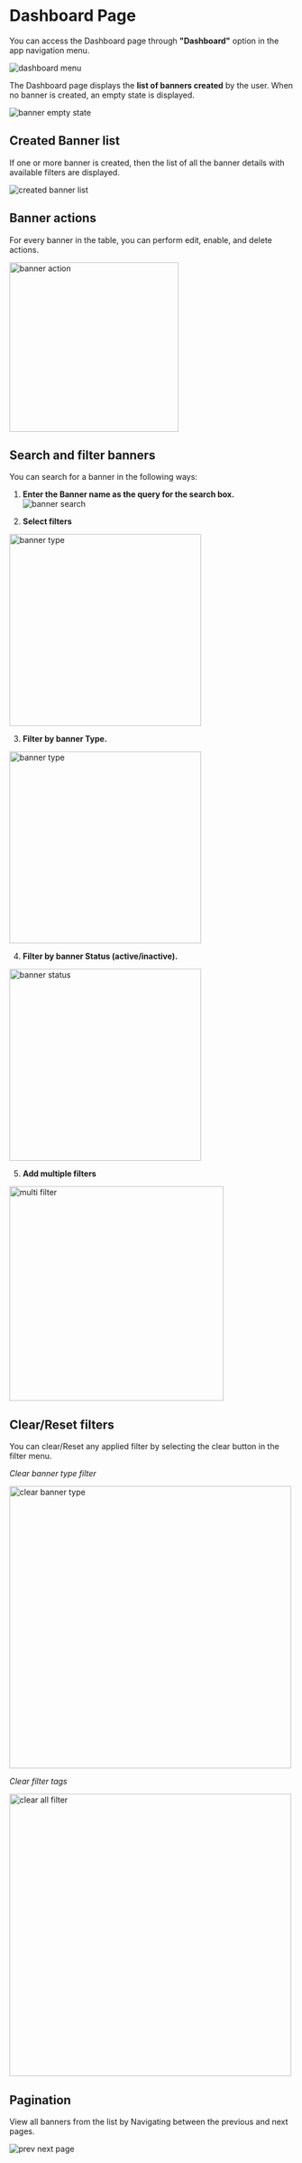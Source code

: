 # Dashboard Page

You can access the Dashboard page through **"Dashboard"** option in the app navigation menu.

![dashboard menu](https://raw.githubusercontent.com/profy-shopify/profy-shopify.github.io/main/assets/page1/dashboard_menu.png)

The Dashboard page displays the **list of banners created** by the user.
When no banner is created, an empty state is displayed.

![banner empty state](https://raw.githubusercontent.com/profy-shopify/profy-shopify.github.io/main/assets/page1/empty_state.png)

## Created Banner list

If one or more banner is created, then the list of all the banner details with available filters are displayed.

![created banner list](https://raw.githubusercontent.com/profy-shopify/profy-shopify.github.io/main/assets/page1/banner_list.png)

## Banner actions

For every banner in the table, you can perform edit, enable, and delete actions.

<img src="https://raw.githubusercontent.com/profy-shopify/profy-shopify.github.io/main/assets/page1/banner_actions.png" alt="banner action" width="300"/>

## Search and filter banners

You can search for a banner in the following ways: 

1) **Enter the Banner name as the query for the search box.**
![banner search](https://raw.githubusercontent.com/profy-shopify/profy-shopify.github.io/main/assets/page1/banner_search.png)

2) **Select filters**

<img src="https://raw.githubusercontent.com/profy-shopify/profy-shopify.github.io/main/assets/page1/banner_filters.png" alt="banner type" width="340"/>

3) **Filter by banner Type.** 

<img src="https://raw.githubusercontent.com/profy-shopify/profy-shopify.github.io/main/assets/page1/banner_type_filter.png" alt="banner type" width="340"/>

4) **Filter by banner Status (active/inactive).**

<img src="https://raw.githubusercontent.com/profy-shopify/profy-shopify.github.io/main/assets/page1/banner_status_filter.png" alt="banner status" width="340"/>

5) **Add multiple filters**

<img src="https://raw.githubusercontent.com/profy-shopify/profy-shopify.github.io/main/assets/page1/add_filter.png" alt="multi filter" width="380"/>

## Clear/Reset filters

You can clear/Reset any applied filter by selecting the clear button in the filter menu.

*Clear banner type filter*

<img src="https://raw.githubusercontent.com/profy-shopify/profy-shopify.github.io/main/assets/page1/clear_banner_type.png" alt="clear banner type" width="500"/>

*Clear filter tags*

<img src="https://raw.githubusercontent.com/profy-shopify/profy-shopify.github.io/main/assets/page1/clear_filter.png" alt="clear all filter" width="500"/>

## Pagination

View all banners from the list by Navigating between the previous and next pages.

![prev next page](https://raw.githubusercontent.com/profy-shopify/profy-shopify.github.io/main/assets/page1/prev_next_page.png)